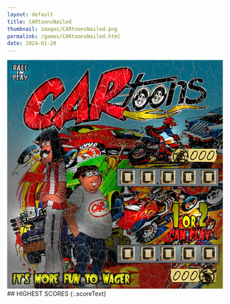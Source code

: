 ```yaml
---
layout: default
title: CARtoonsNailed
thumbnail: images/CARtoonsNailed.png
permalink: /games/CARtoonsNailed.html
date: 2024-01-20
---
```


<img src="../images/CARtoonsNailed.png" class="gameThumbnail img-fluid mx-auto align-middle">
## HIGHEST SCORES
{:.scoreText}

